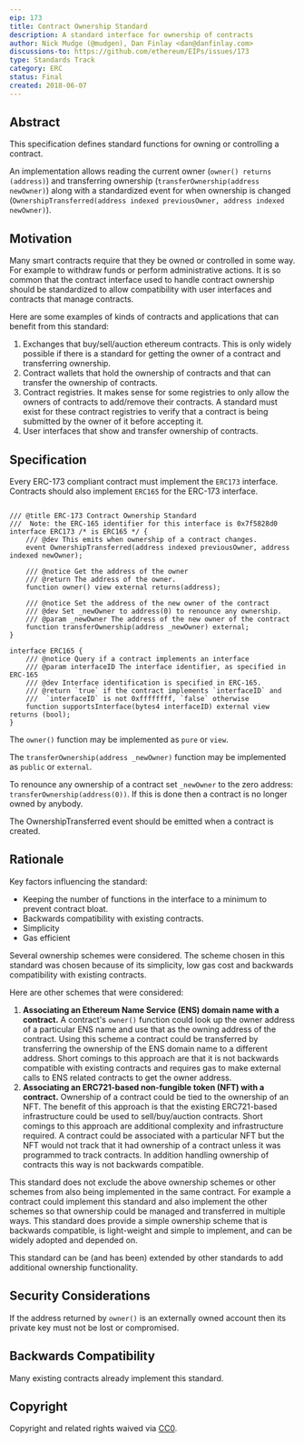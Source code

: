 ```yaml
---
eip: 173
title: Contract Ownership Standard
description: A standard interface for ownership of contracts
author: Nick Mudge (@mudgen), Dan Finlay <dan@danfinlay.com>
discussions-to: https://github.com/ethereum/EIPs/issues/173
type: Standards Track
category: ERC
status: Final
created: 2018-06-07
---
```


## Abstract

This specification defines standard functions for owning or controlling a contract.

An implementation allows reading the current owner (`owner() returns (address)`) and transferring ownership (`transferOwnership(address newOwner)`) along with a standardized event for when ownership is changed (`OwnershipTransferred(address indexed previousOwner, address indexed newOwner)`).

## Motivation

Many smart contracts require that they be owned or controlled in some way. For example to withdraw funds or perform administrative actions. It is so common that the contract interface used to handle contract ownership should be standardized to allow compatibility with user interfaces and contracts that manage contracts.

Here are some examples of kinds of contracts and applications that can benefit from this standard:
1. Exchanges that buy/sell/auction ethereum contracts. This is only widely possible if there is a standard for getting the owner of a contract and transferring ownership.
2. Contract wallets that hold the ownership of contracts and that can transfer the ownership of contracts.
3. Contract registries. It makes sense for some registries to only allow the owners of contracts to add/remove their contracts. A standard must exist for these contract registries to verify that a contract is being submitted by the owner of it before accepting it.
4. User interfaces that show and transfer ownership of contracts.

## Specification

Every ERC-173 compliant contract must implement the `ERC173` interface. Contracts should also implement `ERC165` for the ERC-173 interface.

```solidity

/// @title ERC-173 Contract Ownership Standard
///  Note: the ERC-165 identifier for this interface is 0x7f5828d0
interface ERC173 /* is ERC165 */ {
    /// @dev This emits when ownership of a contract changes.    
    event OwnershipTransferred(address indexed previousOwner, address indexed newOwner);

    /// @notice Get the address of the owner    
    /// @return The address of the owner.
    function owner() view external returns(address);

    /// @notice Set the address of the new owner of the contract
    /// @dev Set _newOwner to address(0) to renounce any ownership.
    /// @param _newOwner The address of the new owner of the contract    
    function transferOwnership(address _newOwner) external; 
}

interface ERC165 {
    /// @notice Query if a contract implements an interface
    /// @param interfaceID The interface identifier, as specified in ERC-165
    /// @dev Interface identification is specified in ERC-165. 
    /// @return `true` if the contract implements `interfaceID` and
    ///  `interfaceID` is not 0xffffffff, `false` otherwise
    function supportsInterface(bytes4 interfaceID) external view returns (bool);
}
```

The `owner()` function may be implemented as `pure` or `view`.

The `transferOwnership(address _newOwner)` function may be implemented as `public` or `external`.

To renounce any ownership of a contract set `_newOwner` to the zero address: `transferOwnership(address(0))`. If this is done then a contract is no longer owned by anybody.

The OwnershipTransferred event should be emitted when a contract is created.

## Rationale

Key factors influencing the standard:
- Keeping the number of functions in the interface to a minimum to prevent contract bloat.
- Backwards compatibility with existing contracts.
- Simplicity
- Gas efficient

Several ownership schemes were considered. The scheme chosen in this standard was chosen because of its simplicity, low gas cost and backwards compatibility with existing contracts.

Here are other schemes that were considered:
1. **Associating an Ethereum Name Service (ENS) domain name with a contract.** A contract's `owner()` function could look up the owner address of a particular ENS name and use that as the owning address of the contract. Using this scheme a contract could be transferred by transferring the ownership of the ENS domain name to a different address. Short comings to this approach are that it is not backwards compatible with existing contracts and requires gas to make external calls to ENS related contracts to get the owner address.
2. **Associating an ERC721-based non-fungible token (NFT) with a contract.** Ownership of a contract could be tied to the ownership of an NFT. The benefit of this approach is that the existing ERC721-based infrastructure could be used to sell/buy/auction contracts. Short comings to this approach are additional complexity and infrastructure required. A contract could be associated with a particular NFT but the NFT would not track that it had ownership of a contract unless it was programmed to track contracts. In addition handling ownership of contracts this way is not backwards compatible.

This standard does not exclude the above ownership schemes or other schemes from also being implemented in the same contract. For example a contract could implement this standard and also implement the other schemes so that ownership could be managed and transferred in multiple ways. This standard does provide a simple ownership scheme that is backwards compatible, is light-weight and simple to implement, and can be widely adopted and depended on.

This standard can be (and has been) extended by other standards to add additional ownership functionality.

## Security Considerations

If the address returned by `owner()` is an externally owned account then its private key must not be lost or compromised.

## Backwards Compatibility

Many existing contracts already implement this standard.

## Copyright

Copyright and related rights waived via [CC0](../LICENSE.md).
